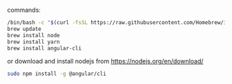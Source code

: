 commands:

```bash
/bin/bash -c "$(curl -fsSL https://raw.githubusercontent.com/Homebrew/install/HEAD/install.sh)"
brew update
brew install node
brew install yarn
brew install angular-cli
```

or
download and install nodejs from https://nodejs.org/en/download/

```bash
sudo npm install -g @angular/cli
```
